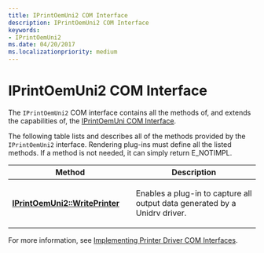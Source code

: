 ```yaml
---
title: IPrintOemUni2 COM Interface
description: IPrintOemUni2 COM Interface
keywords:
- IPrintOemUni2
ms.date: 04/20/2017
ms.localizationpriority: medium
---
```


# IPrintOemUni2 COM Interface





The `IPrintOemUni2` COM interface contains all the methods of, and extends the capabilities of, the [IPrintOemUni COM Interface](iprintoemuni-com-interface.md).

The following table lists and describes all of the methods provided by the `IPrintOemUni2` interface. Rendering plug-ins must define all the listed methods. If a method is not needed, it can simply return E\_NOTIMPL.

<table>
<colgroup>
<col width="50%" />
<col width="50%" />
</colgroup>
<thead>
<tr class="header">
<th>Method</th>
<th>Description</th>
</tr>
</thead>
<tbody>
<tr class="odd">
<td><p><a href="/windows-hardware/drivers/ddi/prcomoem/nf-prcomoem-iprintoemuni2-writeprinter" data-raw-source="[&lt;strong&gt;IPrintOemUni2::WritePrinter&lt;/strong&gt;](/windows-hardware/drivers/ddi/prcomoem/nf-prcomoem-iprintoemuni2-writeprinter)"><strong>IPrintOemUni2::WritePrinter</strong></a></p></td>
<td><p>Enables a plug-in to capture all output data generated by a Unidrv driver.</p></td>
</tr>
</tbody>
</table>

 

For more information, see [Implementing Printer Driver COM Interfaces](implementing-printer-driver-com-interfaces.md).

